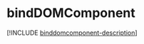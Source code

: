 # bindDOMComponent

[!INCLUDE [binddomcomponent-description](includes/binddomcomponent-description.md)]
